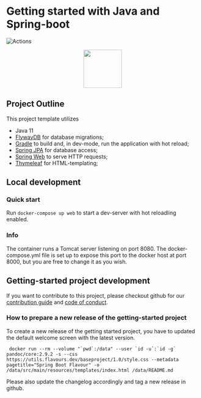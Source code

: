 # Getting started with Java and Spring-boot

![Actions](https://github.com/flavours/documentation/workflows/CI/badge.svg)

<p align="center">
  <img src="https://utils.flavours.dev/presskit/spring_boot_flavour_glossy.svg" width="100">
</p>

## Project Outline
This project template utilizes

* Java 11
* [FlywayDB](https://flywaydb.org/) for database migrations;
* [Gradle](https://gradle.org/) to build and, in dev-mode, run the application with hot reload;
* [Spring JPA](https://docs.spring.io/spring-data/jpa/docs/current/reference/html/) for database access;
* [Spring Web](https://spring.io/guides/gs/serving-web-content/) to serve HTTP requests;
* [Thymeleaf](https://www.thymeleaf.org/doc/tutorials/3.0/thymeleafspring.html) for HTML-templating;

## Local development
### Quick start
Run `docker-compose up web` to start a dev-server with hot reloadling enabled.

### Info
The container runs a Tomcat server listening on port 8080. The docker-compose.yml file is set up to
expose this port to the docker host at port 8000, but you are free to change it as you wish.



## Getting-started project development

If you want to contribute to this project, please checkout github for our [contribution guide](https://github.com/flavours/getting-started-with-spring-boot/blob/master/CONTRIBUTING.md) and [code of conduct](https://github.com/flavours/getting-started-with-spring-boot/blob/master/CODE_OF_CONDUCT.md).

### How to prepare a new release of the getting-started project

To create a new release of the getting started project, you have to updated the default welcome screen with the latest version. 

```
 docker run --rm --volume "`pwd`:/data" --user `id -u`:`id -g` pandoc/core:2.9.2 -s --css https://utils.flavours.dev/baseproject/1.0/style.css --metadata pagetitle="Spring Boot Flavour" -o /data/src/main/resources/templates/index.html /data/README.md
```

Please also update the changelog accordingly and tag a new release in github.

